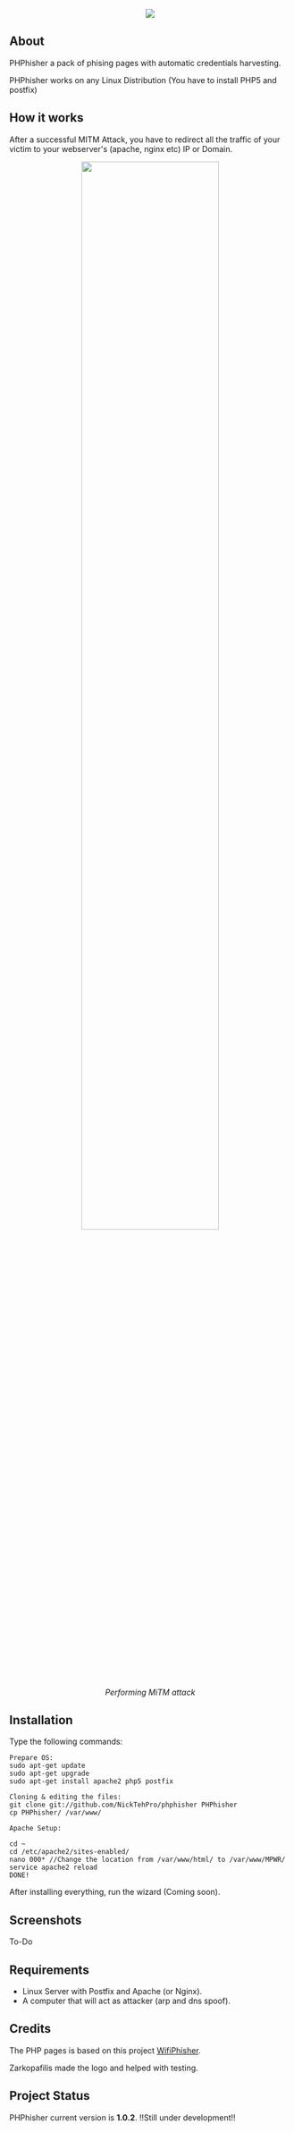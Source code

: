 <p align="center"><img src="http://5.1.75.153/latest.png" /></p>

## About
PHPhisher a pack of phising pages with automatic credentials harvesting.

PHPhisher works on any Linux Distribution (You have to install PHP5 and postfix)

## How it works
After a successful MITM Attack, you have to redirect all the traffic of your victim to your webserver's (apache, nginx etc) IP or Domain.

<p align="center"><img width="70%" src="https://fak3r.com/2015/owasp-man_in_the_middle.jpg" /><br /><i>Performing MiTM attack</i></p>

## Installation 
Type the following commands:
```
Prepare OS:
sudo apt-get update
sudo apt-get upgrade
sudo apt-get install apache2 php5 postfix 

Cloning & editing the files:
git clone git://github.com/NickTehPro/phphisher PHPhisher 
cp PHPhisher/ /var/www/ 

Apache Setup:

cd ~
cd /etc/apache2/sites-enabled/
nano 000* //Change the location from /var/www/html/ to /var/www/MPWR/
service apache2 reload
DONE!
```
After installing everything, run the wizard (Coming soon).
## Screenshots
To-Do

## Requirements
* Linux Server with Postfix and Apache (or Nginx). 
* A computer that will act as attacker (arp and dns spoof).

## Credits
The PHP pages is based on this project <a
href="https://github.com/sophron/wifiphisher">WifiPhisher</a>. 

Zarkopafilis made the logo and helped with testing.

## Project Status 
PHPhisher current version is **1.0.2**. !!Still under development!!
